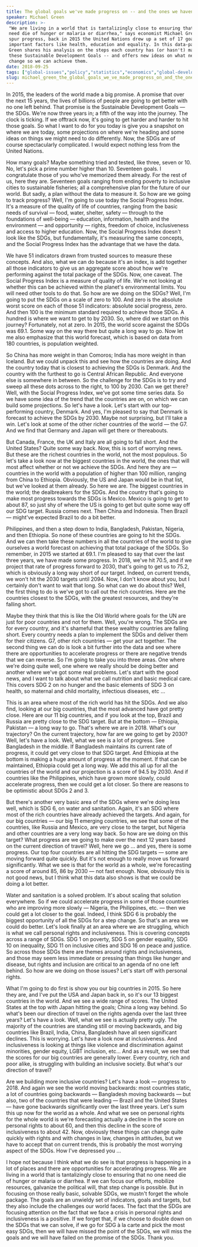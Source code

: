 ```yaml
---
title: The global goals we've made progress on -- and the ones we haven't
speaker: Michael Green
description: >-
 "We are living in a world that is tantalizingly close to ensuring that no one
 need die of hunger or malaria or diarrhea," says economist Michael Green. To help
 spur progress, back in 2015 the United Nations drew up a set of 17 goals around
 important factors like health, education and equality. In this data-packed talk,
 Green shares his analysis on the steps each country has (or hasn't) made toward
 these Sustainable Development Goals -- and offers new ideas on what needs to
 change so we can achieve them.
date: 2018-09-25
tags: ["global-issues","policy","statistics","economics","global-development","future","health","poverty","goalsetting","inequality","society","data"]
slug: michael_green_the_global_goals_we_ve_made_progress_on_and_the_ones_we_haven_t
---
```


In 2015, the leaders of the world made a big promise. A promise that over the next 15
years, the lives of billions of people are going to get better with no one left behind.
That promise is the Sustainable Development Goals — the SDGs. We're now three years in; a
fifth of the way into the journey. The clock is ticking. If we offtrack now, it's going to
get harder and harder to hit those goals. So what I want to do for you today is give you a
snapshot on where we are today, some projections on where we're heading and some ideas on
things we might need to do differently. Now, the SDGs are of course spectacularly
complicated. I would expect nothing less from the United Nations.

How many goals? Maybe something tried and tested, like three, seven or 10. No, let's pick
a prime number higher than 10. Seventeen goals. I congratulate those of you who've
memorized them already. For the rest of us, here they are. Seventeen goals ranging from
ending poverty to inclusive cities to sustainable fisheries; all a comprehensive plan for
the future of our world. But sadly, a plan without the data to measure it. So how are we
going to track progress? Well, I'm going to use today the Social Progress Index. It's a
measure of the quality of life of countries, ranging from the basic needs of survival —
food, water, shelter, safety — through to the foundations of well-being — education,
information, health and the environment — and opportunity — rights, freedom of choice,
inclusiveness and access to higher education. Now, the Social Progress Index doesn't look
like the SDGs, but fundamentally, it's measuring the same concepts, and the Social
Progress Index has the advantage that we have the data.

We have 51 indicators drawn from trusted sources to measure these concepts. And also, what
we can do because it's an index, is add together all those indicators to give us an
aggregate score about how we're performing against the total package of the SDGs. Now, one
caveat. The Social Progress Index is a measure of quality of life. We're not looking at
whether this can be achieved within the planet's environmental limits. You will need other
tools to do that. So how are we doing on the SDGs? Well, I'm going to put the SDGs on a
scale of zero to 100. And zero is the absolute worst score on each of those 51 indicators:
absolute social progress, zero. And then 100 is the minimum standard required to achieve
those SDGs. A hundred is where we want to get to by 2030. So, where did we start on this
journey? Fortunately, not at zero. In 2015, the world score against the SDGs was 69.1.
Some way on the way there but quite a long way to go. Now let me also emphasize that this
world forecast, which is based on data from 180 countries, is population
weighted.

So China has more weight in than Comoros; India has more weight in than Iceland. But we
could unpack this and see how the countries are doing. And the country today that is
closest to achieving the SDGs is Denmark. And the country with the furthest to go is
Central African Republic. And everyone else is somewhere in between. So the challenge for
the SDGs is to try and sweep all these dots across to the right, to 100 by 2030. Can we
get there? Well, with the Social Progress Index, we've got some time series data. So we
have some idea of the trend that the countries are on, on which we can build some
projections. So let's have a look. Let's start with our top-performing country, Denmark.
And yes, I'm pleased to say that Denmark is forecast to achieve the SDGs by 2030. Maybe
not surprising, but I'll take a win. Let's look at some of the other richer countries of
the world — the G7. And we find that Germany and Japan will get there or
thereabouts.

But Canada, France, the UK and Italy are all going to fall short. And the United States?
Quite some way back. Now, this is sort of worrying news. But these are the richest
countries in the world, not the most populous. So let's take a look now at the biggest
countries in the world, the ones that will most affect whether or not we achieve the
SDGs. And here they are — countries in the world with a population of higher than 100
million, ranging from China to Ethiopia. Obviously, the US and Japan would be in that
list, but we've looked at them already. So here we are. The biggest countries in the
world; the dealbreakers for the SDGs. And the country that's going to make most progress
towards the SDGs is Mexico. Mexico is going to get to about 87, so just shy of where the
US is going to get but quite some way off our SDG target. Russia comes next. Then China
and Indonesia. Then Brazil — might've expected Brazil to do a bit better.

Philippines, and then a step down to India, Bangladesh, Pakistan, Nigeria, and then
Ethiopia. So none of these countries are going to hit the SDGs. And we can then take these
numbers in all the countries of the world to give ourselves a world forecast on achieving
that total package of the SDGs. So remember, in 2015 we started at 69.1. I'm pleased to
say that over the last three years, we have made some progress. In 2018, we've hit 70.5,
and if we project that rate of progress forward to 2030, that's going to get us to 75.2,
which is obviously a long way short of our target. Indeed, on current trends, we won't hit
the 2030 targets until 2094. Now, I don't know about you, but I certainly don't want to
wait that long. So what can we do about this? Well, the first thing to do is we've got to
call out the rich countries. Here are the countries closest to the SDGs, with the greatest
resources, and they're falling short.

Maybe they think that this is like the Old World where goals for the UN are just for poor
countries and not for them. Well, you're wrong. The SDGs are for every country, and it's
shameful that these wealthy countries are falling short. Every country needs a plan to
implement the SDGs and deliver them for their citizens. G7, other rich countries — get
your act together. The second thing we can do is look a bit further into the data and see
where there are opportunities to accelerate progress or there are negative trends that we
can reverse. So I'm going to take you into three areas. One where we're doing quite well,
one where we really should be doing better and another where we've got some real
problems. Let's start with the good news, and I want to talk about what we call nutrition
and basic medical care. This covers SDG 2 on no hunger and the basic elements of SDG 3 on
health, so maternal and child mortality, infectious diseases, etc ...

This is an area where most of the rich world has hit the SDGs. And we also find, looking
at our big countries, that the most advanced have got pretty close. Here are our 11 big
countries, and if you look at the top, Brazil and Russia are pretty close to the SDG
target. But at the bottom — Ethiopia, Pakistan — a long way to go. That's where we are in
2018. What's our trajectory? On the current trajectory, how far are we going to get by
2030? Well, let's have a look. Well, what we see is a lot of progress. See Bangladesh in
the middle. If Bangladesh maintains its current rate of progress, it could get very close
to that SDG target. And Ethiopia at the bottom is making a huge amount of progress at the
moment. If that can be maintained, Ethiopia could get a long way. We add this all up for
all the countries of the world and our projection is a score of 94.5 by 2030. And if
countries like the Philippines, which have grown more slowly, could accelerate progress,
then we could get a lot closer. So there are reasons to be optimistic about SDGs 2 and
3.

But there's another very basic area of the SDGs where we're doing less well, which is SDG
6, on water and sanitation. Again, it's an SDG where most of the rich countries have
already achieved the targets. And again, for our big countries — our big 11 emerging
countries, we see that some of the countries, like Russia and Mexico, are very close to
the target, but Nigeria and other countries are a very long way back. So how are we doing
on this target? What progress are we going to make over the next 12 years based on the
current direction of travel? Well, here we go ... and yes, there is some progress. Our top
four countries are all hitting the SDG targets — some are moving forward quite quickly.
But it's not enough to really move us forward significantly. What we see is that for the
world as a whole, we're forecasting a score of around 85, 86 by 2030 — not fast
enough. Now, obviously this is not good news, but I think what this data also shows is that
we could be doing a lot better.

Water and sanitation is a solved problem. It's about scaling that solution everywhere. So
if we could accelerate progress in some of those countries who are improving more slowly —
Nigeria, the Philippines, etc. — then we could get a lot closer to the goal. Indeed, I
think SDG 6 is probably the biggest opportunity of all the SDGs for a step change. So
that's an area we could do better. Let's look finally at an area where we are struggling,
which is what we call personal rights and inclusiveness. This is covering concepts across
a range of SDGs. SDG 1 on poverty, SDG 5 on gender equality, SDG 10 on inequality, SDG 11
on inclusive cities and SDG 16 on peace and justice. So across those SDGs there are themes
around rights and inclusiveness, and those may seem less immediate or pressing than things
like hunger and disease, but rights and inclusion are critical to an agenda of no one left
behind. So how are we doing on those issues? Let's start off with personal
rights.

What I'm going to do first is show you our big countries in 2015. So here they are, and
I've put the USA and Japan back in, so it's our 13 biggest countries in the world. And we
see a wide range of scores. The United States at the top with Japan hitting the goals;
China a long way behind. So what's been our direction of travel on the rights agenda over
the last three years? Let's have a look. Well, what we see is actually pretty ugly. The
majority of the countries are standing still or moving backwards, and big countries like
Brazil, India, China, Bangladesh have all seen significant declines. This is
worrying. Let's have a look now at inclusiveness. And inclusiveness is looking at things
like violence and discrimination against minorities, gender equity, LGBT inclusion, etc...
And as a result, we see that the scores for our big countries are generally lower. Every
country, rich and poor alike, is struggling with building an inclusive society. But what's
our direction of travel?

Are we building more inclusive countries? Let's have a look — progress to 2018. And again
we see the world moving backwards: most countries static, a lot of countries going
backwards — Bangladesh moving backwards — but also, two of the countries that were leading
— Brazil and the United States — have gone backwards significantly over the last three
years. Let's sum this up now for the world as a whole. And what we see on personal rights
for the whole world is we're forecasting actually a decline in the score on personal
rights to about 60, and then this decline in the score of inclusiveness to about 42. Now,
obviously these things can change quite quickly with rights and with changes in law,
changes in attitudes, but we have to accept that on current trends, this is probably the
most worrying aspect of the SDGs. How I've depressed you ...

I hope not because I think what we do see is that progress is happening in a lot of places
and there are opportunities for accelerating progress. We are living in a world that is
tantalizingly close to ensuring that no one need die of hunger or malaria or diarrhea. If
we can focus our efforts, mobilize resources, galvanize the political will, that step
change is possible. But in focusing on those really basic, solvable SDGs, we mustn't forget
the whole package. The goals are an unwieldy set of indicators, goals and targets, but
they also include the challenges our world faces. The fact that the SDGs are focusing
attention on the fact that we face a crisis in personal rights and inclusiveness is a
positive. If we forget that, if we choose to double down on the SDGs that we can solve, if
we go for SDG à la carte and pick the most easy SDGs, then we will have missed the point
of the SDGs, we will miss the goals and we will have failed on the promise of the
SDGs. Thank you.

<!--
ad_duration=3.33
comment_count=16
event="We the Future"
external_start_time=0
has_talk_citation=0
intro_duration=11.82
is_subtitle_required="False"
is_talk_featured="True"
language="en"
language_swap="False"
native_language="en"
number_of_related_talks=6
number_of_speakers=1
number_of_subtitled_videos=21
number_of_tags=12
number_of_talk_download_languages=21
number_of_talk_more_resources=1
number_of_talk_recommendations=1
number_of_talks_take_actions=0
post_ad_duration=0.83
published_timestamp="2018-11-08 15:45:03"
recording_date="2018-09-25"
speaker_description="Economist, social progress expert"
speaker_is_published=1
speaker_name="Michael Green"
talk_name="The global goals we've made progress on -- and the ones we haven't"
talk_recommendations_blurb="More resources curated by Michael Green"
talks_tags=["global-issues","policy","statistics","economics","global-development","future","health","poverty","goalsetting","inequality","society","data"]
talks_take_action=[]
url_audio="https://download.ted.com/talks/MichaelGreen_2018S.mp3?apikey=acme-roadrunner"
url_photo_speaker="https://pe.tedcdn.com/images/ted/48201f22c704973aa9647090935ca3b7932626bd_254x191.jpg"
url_photo_talk="https://s3.amazonaws.com/talkstar-photos/uploads/493d0ad3-c721-472a-9543-49316cc3de6e/MichaelGreen_2018S-embed.jpg"
url_webpage="https://www.ted.com/talks/michael_green_the_global_goals_we_ve_made_progress_on_and_the_ones_we_haven_t"
video_type_name="TED Stage Talk"
-->